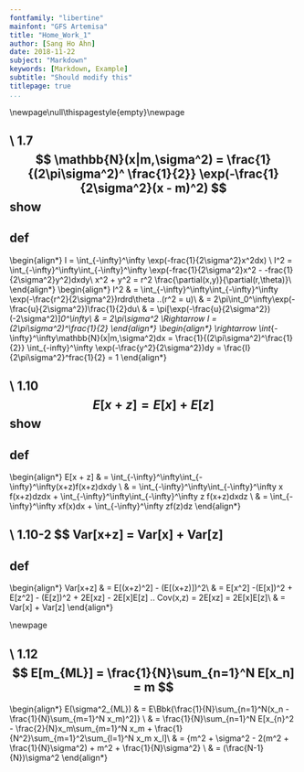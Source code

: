 ```yaml
---
fontfamily: "libertine"
mainfont: "GFS Artemisa"
title: "Home_Work_1"
author: [Sang Ho Ahn]
date: 2018-11-22
subject: "Markdown"
keywords: [Markdown, Example]
subtitle: "Should modify this"
titlepage: true
...
```



\newpage\null\thispagestyle{empty}\newpage

## \\ 1.7 $$ \mathbb{N}(x|m,\sigma^2) = \frac{1}{(2\pi\sigma^2)^ \frac{1}{2}} \exp(-\frac{1}{2\sigma^2}(x - m)^2) $$  show

## def
\begin{align*}
    I = \int_{-\infty}^\infty \exp(-frac{1}{2\sigma^2}x^2dx) \\
    I^2 = \int_{-\infty}^\infty\int_{-\infty}^\infty \exp(-frac{1}{2\sigma^2}x^2 - -frac{1}{2\sigma^2}y^2)dxdy\\
    x^2 + y^2 = r^2   \frac{\partial(x,y)}{\partial(r,\theta)}\\
\end{align*}
\begin{align*}
    I^2 & = \int_{-\infty}^\infty\int_{-\infty}^\infty \exp(-\frac{r^2}{2\sigma^2})rdrd\theta ..(r^2 = u)\\
    & = 2\pi\int_0^\infty\exp(-\frac{u}{2\sigma^2})\frac{1}{2}du\\
    & = \pi[\exp(-\frac{u}{2\sigma^2})(-2\sigma^2)]_0^\infty\\
    & = 2\pi\sigma^2 \Rightarrow I = (2\pi\sigma^2)^\frac{1}{2}
\end{align*}
\begin{align*}
    \rightarrow \int_{-\infty}^\infty\mathbb{N}(x|m,\sigma^2)dx = \frac{1}{(2\pi\sigma^2)^\frac{1}{2}} \int_{-infty}^\infty \exp(-\frac{y^2}{2\sigma^2})dy = \frac{I}{2\pi\sigma^2}^frac{1}{2} = 1
\end{align*}


## \\ 1.10 $$ E[x + z] = E[x] + E[z] $$ show

## def

\begin{align*}
    E[x + z] & = \int_{-\infty}^\infty\int_{-\infty}^\infty(x+z)f(x+z)dxdy \\
    & = \int_{-\infty}^\infty\int_{-\infty}^\infty x f(x+z)dzdx + \int_{-\infty}^\infty\int_{-\infty}^\infty z f(x+z)dxdz \\
    & = \int_{-\infty}^\infty xf(x)dx + \int_{-\infty}^\infty zf(z)dz
\end{align*}

## \\ 1.10-2 $$ Var[x+z] = Var[x] + Var[z]

## def

\begin{align*}
    Var[x+z] & = E[(x+z)^2] - (E[(x+z)])^2\\
    & = E[x^2] -(E[x])^2  + E[z^2] - (E[z])^2 + 2E[xz] - 2E[x]E[z] .. Cov(x,z) = 2E[xz] = 2E[x]E[z]\\
    & = Var[x] + Var[z]
\end{align*}

\newpage

## \\ 1.12 $$ E[m_{ML}] = \frac{1}{N}\sum_{n=1}^N E[x_n] = m $$

\begin{align*}
    E(\sigma^2_{ML}) & = E\Bbk{\frac{1}{N}\sum_{n=1}^N(x_n - \frac{1}{N}\sum_{m=1}^N x_m)^2]} \\
    & = \frac{1}{N}\sum_{n=1}^N E[x_{n}^2 - \frac{2}{N}x_m\sum_{m=1}^N x_m + \frac{1}{N^2}\sum_{m=1}^2\sum_{l=1}^N x_m x_l]\\
    & = {m^2 + \sigma^2 - 2(m^2 + \frac{1}{N}\sigma^2) + m^2 + \frac{1}{N}\sigma^2} \\
    & = (\frac{N-1}{N})\sigma^2
\end{align*}



